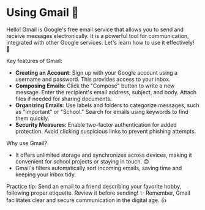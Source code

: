 # Using Gmail 📧

Hello! Gmail is Google's free email service that allows you to send and receive messages electronically. It is a powerful tool for communication, integrated with other Google services. Let's learn how to use it effectively! 📨

Key features of Gmail:

- **Creating an Account**: Sign up with your Google account using a username and password. This provides access to your inbox.
- **Composing Emails**: Click the "Compose" button to write a new message. Enter the recipient's email address, subject, and body. Attach files if needed for sharing documents.
- **Organizing Emails**: Use labels and folders to categorize messages, such as "Important" or "School." Search for emails using keywords to find them quickly.
- **Security Measures**: Enable two-factor authentication for added protection. Avoid clicking suspicious links to prevent phishing attempts.

Why use Gmail?
- It offers unlimited storage and synchronizes across devices, making it convenient for school projects or staying in touch. 😊
- Gmail's filters automatically sort incoming emails, saving time and keeping your inbox tidy.

Practice tip: Send an email to a friend describing your favorite hobby, following proper etiquette. Review it before sending! ✨ Remember, Gmail facilitates clear and secure communication in the digital age. 👍